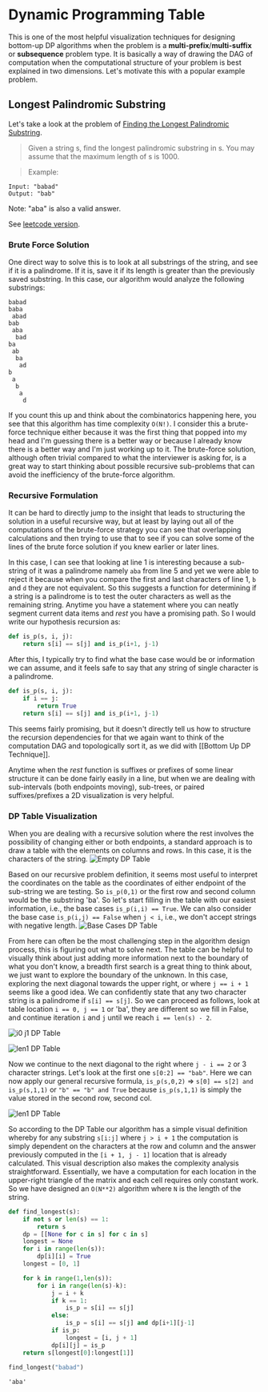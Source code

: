 # Dynamic Programming Table
This is one of the most helpful visualization techniques for designing bottom-up DP algorithms when the problem is a **multi-prefix**/**multi-suffix** or **subsequence** problem type. It is basically a way of drawing the DAG of computation when the computational structure of your problem is best explained in two dimensions. Let's motivate this with a popular example problem. 

## Longest Palindromic Substring
Let's take a look at the problem of [Finding the Longest Palindromic Substring](https://leetcode.com/problems/longest-palindromic-substring/).

>Given a string s, find the longest palindromic substring in s. You may assume that the maximum length of s is 1000.

>Example:
```
Input: "babad"
Output: "bab"
```
Note: "aba" is also a valid answer.

See [leetcode version](https://leetcode.com/problems/longest-palindromic-substring/).

### Brute Force Solution
One direct way to solve this is to look at all substrings of the string, and see if it is a palindrome. If it is, save it if its length is greater than the previously saved substring.
In this case, our algorithm would analyze the following substrings:
```
babad
baba
 abad
bab
 aba
  bad
ba
 ab
  ba
   ad
b
 a
  b
   a
    d
```

If you count this up and think about the combinatorics happening here, you see that this algorithm has time complexity `O(N!)`. I consider this a brute-force technique either because it was the first thing that popped into my head and I'm guessing there is a better way or because I already know there is a better way and I'm just working up to it. The brute-force solution, although often trivial compared to what the interviewer is asking for, is a great way to start thinking about possible recursive sub-problems that can avoid the inefficiency of the brute-force algorithm. 

### Recursive Formulation
It can be hard to directly jump to the insight that leads to structuring the solution in a useful recursive way, but at least by laying out all of the computations of the brute-force strategy you can see that overlapping calculations and then trying to use that to see if you can solve some of the lines of the brute force solution if you knew earlier or later lines.

In this case, I can see that looking at line 1 is interesting because a sub-string of it was a palindrome namely `aba` from line 5 and yet we were able to reject it because when you compare the first and last characters of line 1, `b` and `d` they are not equivalent. So this suggests  a function for determining if a string is a palindrome is to test the outer characters as well as the remaining string. Anytime you have a statement where you can neatly segment current data items and *rest* you have a promising path. So I would write our hypothesis recursion as: 

```python
def is_p(s, i, j):
    return s[i] == s[j] and is_p(i+1, j-1)
```

After this, I typically try to find what the base case would be or information we can assume, and it feels safe to say that any string of single character is a palindrome. 

```python
def is_p(s, i, j):
    if i == j:
        return True
    return s[i] == s[j] and is_p(i+1, j-1)
```

This seems fairly promising, but it doesn't directly tell us how to structure the recursion dependencies for that we again want to think of the computation DAG and topologically sort it, as we did with [[Bottom Up DP Technique]]. 

Anytime when the *rest* function is suffixes or prefixes of some linear structure it can be done fairly easily in a line, but when we are dealing with sub-intervals (both endpoints moving), sub-trees, or paired suffixes/prefixes a 2D visualization is very helpful.

### DP Table Visualization
When you are dealing with a recursive solution where the rest involves the possibility of changing either or both endpoints, a standard approach is to draw a table with the elements on columns and rows. In this case, it is the characters of the string.
![Empty DP Table](https://i.imgur.com/GP1zpg3.png)

Based on our recursive problem definition, it seems most useful to interpret the coordinates on the table as the coordinates of either endpoint of the sub-string we are testing. So `is_p(0,1)` or the first row and second column would be the substring 'ba'. So let's start filling in the table with our easiest information, i.e., the base cases `is_p(i,i) == True`. We can also consider the base case `is_p(i,j) == False` when `j < i`, i.e., we don't accept strings with negative length.
![Base Cases DP Table](https://i.imgur.com/fFCtoE5.png)

From here can often be the most challenging step in the algorithm design process, this is figuring out what to solve next. The table can be helpful to visually think about just adding more information next to the boundary of what you don't know, a breadth first search is a great thing to think about, we just want to explore the boundary of the unknown. In this case, exploring the next diagonal towards the upper right, or where `j == i + 1` seems like a good idea. We can confidently state that any two character string is a palindrome if `s[i] == s[j]`. So we can proceed as follows, look at table location `i == 0, j == 1` or 'ba', they are different so we fill in False, and continue iteration `i` and `j` until we reach `i == len(s) - 2`.

![i0 j1 DP Table](https://i.imgur.com/x26Yvf8.png)

![len1 DP Table](https://i.imgur.com/kPDpSVj.png)

Now we continue to the next diagonal to the right where `j - i == 2` or 3 character strings. Let's look at the first one `s[0:2] == "bab"`. Here we can now apply our general recursive formula, `is_p(s,0,2)` => `s[0] == s[2] and is_p(s,1,1)` or `"b" == "b" and True` because `is_p(s,1,1)` is simply the value stored in the second row, second col.

![len1 DP Table](https://i.imgur.com/dfw8KIr.png)

So according to the DP Table our algorithm has a simple visual definition whereby for any substring `s[i:j]` where `j > i + 1` the computation is simply dependent on the characters at the row and column and the answer previously computed in the `[i + 1, j - 1]` location that is already calculated. This visual description also makes the complexity analysis straightforward. Essentially, we have a computation for each location in the upper-right triangle of the matrix and each cell requires only constant work. So we have designed an `O(N**2)` algorithm where `N` is the length of the string.

```python
def find_longest(s):
    if not s or len(s) == 1:
        return s
    dp = [[None for c in s] for c in s]
    longest = None
    for i in range(len(s)):
        dp[i][i] = True
    longest = [0, 1]

    for k in range(1,len(s)):
        for i in range(len(s)-k):
            j = i + k
            if k == 1:
                is_p = s[i] == s[j]
            else:
                is_p = s[i] == s[j] and dp[i+1][j-1]
            if is_p:
                longest = [i, j + 1]
            dp[i][j] = is_p
    return s[longest[0]:longest[1]]
    
find_longest("babad")
```
`'aba'`